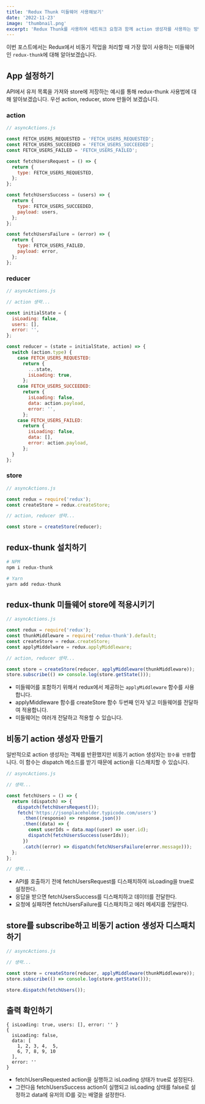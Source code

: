 ```yaml
---
title: 'Redux Thunk 미들웨어 사용해보기'
date: '2022-11-23'
image: 'thumbnail.png'
excerpt: 'Redux Thunk를 사용하여 네트워크 요청과 함께 action 생성자를 사용하는 방법에 대해 알아봅니다.'
---
```

이번 포스트에서는 Redux에서 비동기 작업을 처리할 때 가장 많이 사용하는 미들웨어인 `redux-thunk`에 대해 알아보겠습니다.

## App 설정하기
API에서 유저 목록을 가져와 store에 저장하는 예시를 통해 redux-thunk 사용법에 대해 알아보겠습니다. 우선 action, reducer, store 만들어 보겠습니다.

### action
```javascript
// asyncActions.js

const FETCH_USERS_REQUESTED = 'FETCH_USERS_REQUESTED';
const FETCH_USERS_SUCCEEDED = 'FETCH_USERS_SUCCEEDED';
const FETCH_USERS_FAILED = 'FETCH_USERS_FAILED';

const fetchUsersRequest = () => {
  return {
    type: FETCH_USERS_REQUESTED,
  };
};

const fetchUsersSuccess = (users) => {
  return {
    type: FETCH_USERS_SUCCEEDED,
    payload: users,
  };
};

const fetchUsersFailure = (error) => {
  return {
    type: FETCH_USERS_FAILED,
    payload: error,
  };
};
```

### reducer
```javascript
// asyncActions.js

// action 생략...

const initialState = {
  isLoading: false,
  users: [],
  error: '',
};

const reducer = (state = initialState, action) => {
  switch (action.type) {
    case FETCH_USERS_REQUESTED:
      return {
        ...state,
        isLoading: true,
      };
    case FETCH_USERS_SUCCEEDED:
      return {
        isLoading: false,
        data: action.payload,
        error: '',
      };
    case FETCH_USERS_FAILED:
      return {
        isLoading: false,
        data: [],
        error: action.payload,
      };
  }
};
```

### store
```javascript
// asyncActions.js

const redux = require('redux');
const createStore = redux.createStore;

// action, reducer 생략...

const store = createStore(reducer);
```

## redux-thunk 설치하기
```bash
# NPM
npm i redux-thunk

# Yarn
yarn add redux-thunk
```

## redux-thunk 미들웨어 store에 적용시키기
```javascript 4, 6, 10
// asyncActions.js

const redux = require('redux');
const thunkMiddleware = require('redux-thunk').default;
const createStore = redux.createStore;
const applyMiddelware = redux.applyMiddleware;

// action, reducer 생략...

const store = createStore(reducer, applyMiddleware(thunkMiddleware));
store.subscribe(() => console.log(store.getState()));
```
- 미들웨어를 포함하기 위해서 redux에서 제공하는 `applyMiddleware` 함수를 사용합니다.
- applyMiddleware 함수를 createStore 함수 두번째 인자 넣고 미들웨어를 전달하여 적용합니다.
- 미들웨어는 여러개 전달하고 적용할 수 있습니다.

## 비동기 action 생성자 만들기
일반적으로 action 생성자는 객체를 반환했지만 비동기 action 생성자는 `함수를 반환`합니다. 이 함수는 dispatch 메소드를 받기 때문에 action을 디스패치할 수 있습니다.
```javascript
// asyncActions.js

// 생략...

const fetchUsers = () => {
  return (dispatch) => {
    dispatch(fetchUsersRequest());
    fetch('https://jsonplaceholder.typicode.com/users')
      .then((response) => response.json())
      .then((data) => {
        const userIds = data.map((user) => user.id);
        dispatch(fetchUsersSuccess(userIds));
      })
      .catch((error) => dispatch(fetchUsersFailure(error.message)));
  };
};

// 생략...
```
- API를 호출하기 전에 fetchUsersRequest를 디스패치하여 isLoading을 true로 설정한다.
- 응답을 받으면 fetchUsersSuccess를 디스패치하고 데이터를 전달한다.
- 요청에 실패하면 fetchUsersFailure를 디스패치하고 에러 메세지를 전달한다.

## store를 subscribe하고 비동기 action 생성자 디스패치하기
```javascript
// asyncActions.js

// 생략...

const store = createStore(reducer, applyMiddleware(thunkMiddleware));
store.subscribe(() => console.log(store.getState()));

store.dispatch(fetchUsers());
```
## 출력 확인하기
```text
{ isLoading: true, users: [], error: '' }
{
  isLoading: false,
  data: [
    1, 2, 3, 4,  5,
    6, 7, 8, 9, 10
  ],
  error: ''
}
```
- fetchUsersRequested action을 실행하고 isLoading 상태가 true로 설정된다.
- 그런다음 fetchUsersSuccess action이 실행되고 isLoading 상태를 false로 설정하고 data에 유저의 ID를 갖는 배열을 설정한다.